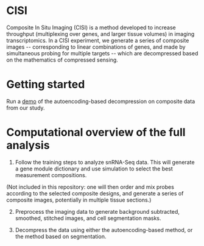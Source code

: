 # CISI
Composite In Situ Imaging (CISI) is a method developed to increase throughput (multiplexing over genes, and larger tissue volumes) in imaging transcriptomics. In a CISI experiment, we generate a series of composite images -- corresponding to linear combinations of genes, and made by simultaneous probing for multiple targets -- which are decompressed based on the mathematics of compressed sensing.

# Getting started

Run a [demo](getting_started/) of the autoencoding-based decompression on composite data from our study.

# Computational overview of the full analysis

1. Follow the training steps to analyze snRNA-Seq data. This will generate a gene module dictionary and use simulation to select the best measurement compositions.

(Not included in this repository: one will then order and mix probes according to the selected composite designs, and generate a series of composite images, potentially in multiple tissue sections.)

2. Preprocess the imaging data to generate background subtracted, smoothed, stitched images, and cell segmentation masks.

3. Decompress the data using either the autoencoding-based method, or the method based on segmentation.